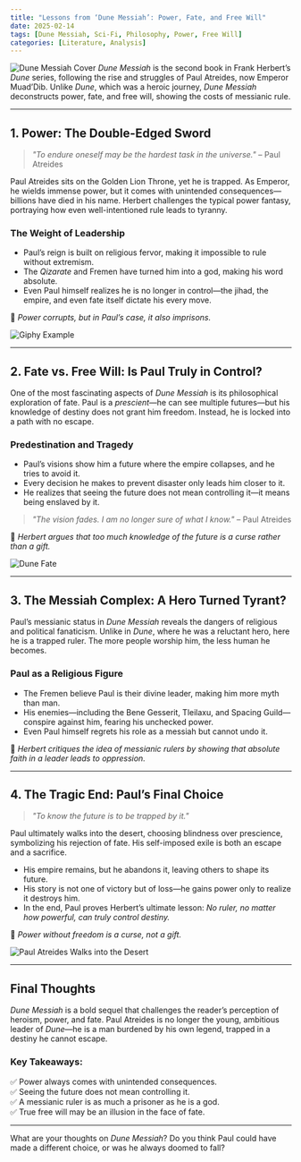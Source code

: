 ```yaml
---
title: "Lessons from ‘Dune Messiah’: Power, Fate, and Free Will"
date: 2025-02-14
tags: [Dune Messiah, Sci-Fi, Philosophy, Power, Free Will]
categories: [Literature, Analysis]
---
```


![Dune Messiah Cover](https://media.giphy.com/media/61fyqLCQTlo3pgSuaW/giphy.gif?cid=ecf05e47yao1bwwpeavtecehazpyo7mfevzarf4gf9kzhf3c&ep=v1_gifs_search&rid=giphy.gif&ct=g)
*Dune Messiah* is the second book in Frank Herbert’s *Dune* series, following the rise and struggles of Paul Atreides, now Emperor Muad’Dib. Unlike *Dune*, which was a heroic journey, *Dune Messiah* deconstructs power, fate, and free will, showing the costs of messianic rule. 

---

## **1. Power: The Double-Edged Sword**

> *"To endure oneself may be the hardest task in the universe."* – Paul Atreides

Paul Atreides sits on the Golden Lion Throne, yet he is trapped. As Emperor, he wields immense power, but it comes with unintended consequences—billions have died in his name. Herbert challenges the typical power fantasy, portraying how even well-intentioned rule leads to tyranny. 

### **The Weight of Leadership**
- Paul’s reign is built on religious fervor, making it impossible to rule without extremism.
- The *Qizarate* and Fremen have turned him into a god, making his word absolute.
- Even Paul himself realizes he is no longer in control—the jihad, the empire, and even fate itself dictate his every move.

🔹 *Power corrupts, but in Paul’s case, it also imprisons.*

![Giphy Example](https://media.giphy.com/media/v1.Y2lkPTc5MGI3NjExM3kwNnVyd3c1ZjNjaGl6OHhhbHFvNTk2c3M4YjI3cGIyZzhiMnI5cyZlcD12MV9naWZzX3NlYXJjaCZjdD1n/5etWclPMB7yDtTdP4U/giphy.gif)  

---

## **2. Fate vs. Free Will: Is Paul Truly in Control?**

One of the most fascinating aspects of *Dune Messiah* is its philosophical exploration of fate. Paul is a *prescient*—he can see multiple futures—but his knowledge of destiny does not grant him freedom. Instead, he is locked into a path with no escape. 

### **Predestination and Tragedy**
- Paul’s visions show him a future where the empire collapses, and he tries to avoid it.
- Every decision he makes to prevent disaster only leads him closer to it.
- He realizes that seeing the future does not mean controlling it—it means being enslaved by it.

> *"The vision fades. I am no longer sure of what I know."* – Paul Atreides

🔹 *Herbert argues that too much knowledge of the future is a curse rather than a gift.*

![Dune Fate](https://media.giphy.com/media/CSym3LTjHKvUY94mmT/giphy.gif?cid=790b7611mgeo7ffcw7ylazyykzkxb6nwd3vre8pyodzj94xl&ep=v1_gifs_search&rid=giphy.gif&ct=g)  

---

## **3. The Messiah Complex: A Hero Turned Tyrant?**

Paul’s messianic status in *Dune Messiah* reveals the dangers of religious and political fanaticism. Unlike in *Dune*, where he was a reluctant hero, here he is a trapped ruler. The more people worship him, the less human he becomes.

### **Paul as a Religious Figure**
- The Fremen believe Paul is their divine leader, making him more myth than man.
- His enemies—including the Bene Gesserit, Tleilaxu, and Spacing Guild—conspire against him, fearing his unchecked power.
- Even Paul himself regrets his role as a messiah but cannot undo it.

🔹 *Herbert critiques the idea of messianic rulers by showing that absolute faith in a leader leads to oppression.*

---

## **4. The Tragic End: Paul’s Final Choice**

> *"To know the future is to be trapped by it."*

Paul ultimately walks into the desert, choosing blindness over prescience, symbolizing his rejection of fate. His self-imposed exile is both an escape and a sacrifice.

- His empire remains, but he abandons it, leaving others to shape its future.
- His story is not one of victory but of loss—he gains power only to realize it destroys him.
- In the end, Paul proves Herbert’s ultimate lesson: *No ruler, no matter how powerful, can truly control destiny.*

🔹 *Power without freedom is a curse, not a gift.*

![Paul Atreides Walks into the Desert](https://media.giphy.com/media/JcXaxfD52ht4m9ZFEF/giphy.gif?cid=ecf05e47bqhvym1ykz26yzogs0oddp9ueafhpmds7o5ive47&ep=v1_gifs_search&rid=giphy.gif&ct=g)

---

## **Final Thoughts**

*Dune Messiah* is a bold sequel that challenges the reader’s perception of heroism, power, and fate. Paul Atreides is no longer the young, ambitious leader of *Dune*—he is a man burdened by his own legend, trapped in a destiny he cannot escape.

### **Key Takeaways:**
✅ Power always comes with unintended consequences.  
✅ Seeing the future does not mean controlling it.  
✅ A messianic ruler is as much a prisoner as he is a god.  
✅ True free will may be an illusion in the face of fate.  

---

What are your thoughts on *Dune Messiah*? Do you think Paul could have made a different choice, or was he always doomed to fall? 


